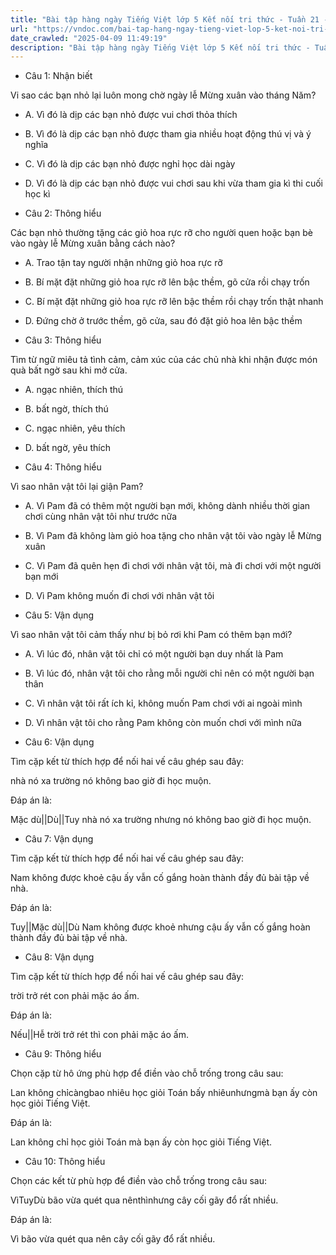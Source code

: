 ```yaml
---
title: "Bài tập hàng ngày Tiếng Việt lớp 5 Kết nối tri thức - Tuần 21 - Thứ 2 gồm các câu hỏi tổng hợp nội dung Đọc hiểu văn bản và Luyện từ và câu được học ở Tuần 21 trong chương trình Tiếng Việt lớp 5 Tập 2 Kết nối tri thức."
url: "https://vndoc.com/bai-tap-hang-ngay-tieng-viet-lop-5-ket-noi-tri-thuc-tuan-21-thu-2-333510"
date_crawled: "2025-04-09 11:49:19"
description: "Bài tập hàng ngày Tiếng Việt lớp 5 Kết nối tri thức - Tuần 21 - Thứ 2 gồm các câu hỏi tổng hợp nội dung Đọc hiểu văn bản và Luyện từ và câu được học ở Tuần 21 trong chương trình Tiếng Việt lớp 5 Tập 2 Kết nối tri thức."
---
```


* Câu 1:  Nhận biết

Vi sao các bạn nhỏ lại luôn mong chờ ngày lễ Mừng xuân vào tháng Năm?

  * A. Vì đó là dịp các bạn nhỏ được vui chơi thỏa thích 
  * B. Vì đó là dịp các bạn nhỏ được tham gia nhiều hoạt động thú vị và ý nghĩa 
  * C. Vì đó là dịp các bạn nhỏ được nghỉ học dài ngày 
  * D. Vì đó là dịp các bạn nhỏ được vui chơi sau khi vừa tham gia kì thi cuối học kì 



* Câu 2:  Thông hiểu

Các bạn nhỏ thường tặng các giỏ hoa rực rỡ cho người quen hoặc bạn bè vào ngày lễ Mừng xuân bằng cách nào?

  * A. Trao tận tay người nhận những giỏ hoa rực rỡ 
  * B. Bí mặt đặt những giỏ hoa rực rỡ lên bậc thềm, gõ cửa rồi chạy trốn 
  * C. Bí mặt đặt những giỏ hoa rực rỡ lên bậc thềm rồi chạy trốn thật nhanh 
  * D. Đứng chờ ở trước thềm, gõ cửa, sau đó đặt giỏ hoa lên bậc thềm 



* Câu 3:  Thông hiểu

Tìm từ ngữ miêu tả tình cảm, cảm xúc của các chủ nhà khi nhận được món quà bất ngờ sau khi mở cửa.

  * A. ngạc nhiên, thích thú 
  * B. bất ngờ, thích thú 
  * C. ngạc nhiên, yêu thích 
  * D. bất ngờ, yêu thích 



* Câu 4:  Thông hiểu

Vì sao nhân vật tôi lại giận Pam?

  * A. Vì Pam đã có thêm một người bạn mới, không dành nhiều thời gian chơi cùng nhân vật tôi như trước nữa 
  * B. Vì Pam đã không làm giỏ hoa tặng cho nhân vật tôi vào ngày lễ Mừng xuân 
  * C. Vì Pam đã quên hẹn đi chơi với nhân vật tôi, mà đi chơi với một người bạn mới 
  * D. Vì Pam không muốn đi chơi với nhân vật tôi 



* Câu 5:  Vận dụng

Vì sao nhân vật tôi cảm thấy như bị bỏ rơi khi Pam có thêm bạn mới?

  * A. Vì lúc đó, nhân vật tôi chỉ có một người bạn duy nhất là Pam 
  * B. Vì lúc đó, nhân vật tôi cho rằng mỗi người chỉ nên có một người bạn thân 
  * C. Vì nhân vật tôi rất ích kỉ, không muốn Pam chơi với ai ngoài mình 
  * D. Vì nhân vật tôi cho rằng Pam không còn muốn chơi với mình nữa 



* Câu 6:  Vận dụng

Tìm cặp kết từ thích hợp để nối hai vế câu ghép sau đây:

nhà nó xa trường  nó không bao giờ đi học muộn.

Đáp án là:

Mặc dù||Dù||Tuy nhà nó xa trường nhưng nó không bao giờ đi học muộn.

* Câu 7:  Vận dụng

Tìm cặp kết từ thích hợp để nối hai vế câu ghép sau đây:

Nam không được khoẻ  cậu ấy vẫn cố gắng hoàn thành đầy đủ bài tập về nhà.

Đáp án là:

Tuy||Mặc dù||Dù Nam không được khoẻ nhưng cậu ấy vẫn cố gắng hoàn thành đầy đủ bài tập về nhà.

* Câu 8:  Vận dụng

Tìm cặp kết từ thích hợp để nối hai vế câu ghép sau đây:

trời trở rét  con phải mặc áo ấm.

Đáp án là:

Nếu||Hễ trời trở rét thì con phải mặc áo ấm.

* Câu 9:  Thông hiểu

Chọn cặp từ hô ứng phù hợp để điền vào chỗ trống trong câu sau:

Lan không chỉcàngbao nhiêu học giỏi Toán bấy nhiêunhưngmà bạn ấy còn học giỏi Tiếng Việt.

Đáp án là:

Lan không chỉ học giỏi Toán mà bạn ấy còn học giỏi Tiếng Việt.

* Câu 10:  Thông hiểu

Chọn các kết từ phù hợp để điền vào chỗ trống trong câu sau:

VìTuyDù bão vừa quét qua nênthìnhưng cây cối gãy đổ rất nhiều.

Đáp án là:

Vì bão vừa quét qua nên cây cối gãy đổ rất nhiều.
